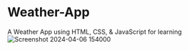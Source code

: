 # Weather-App
A Weather App using HTML, CSS, &amp; JavaScript for learning
![Screenshot 2024-04-06 154000](https://github.com/user-attachments/assets/b7a4d433-e7bc-4d90-a5d5-21e43d373d7f)
